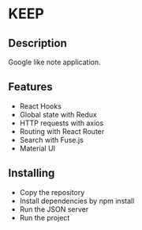 # KEEP

## Description
Google like note application.

## Features 
- React Hooks
- Global state with Redux
- HTTP requests with axios
- Routing with React Router
- Search with Fuse.js
- Material UI

## Installing
- Copy the repository
- Install dependencies by npm install
- Run the JSON server
- Run the project
